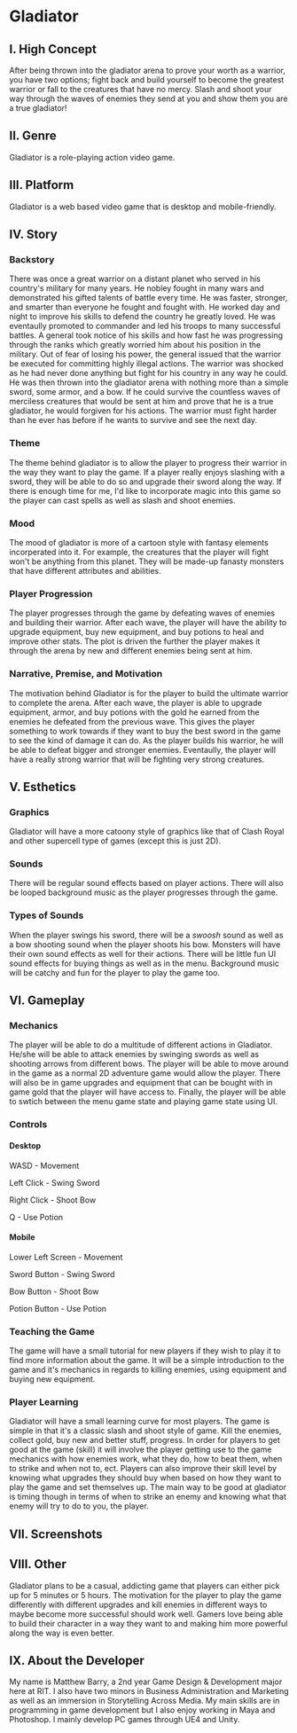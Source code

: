 # Gladiator

## I. High Concept

After being thrown into the gladiator arena to prove your worth as a warrior, you have two options; fight back and build yourself to become the greatest warrior or fall to the creatures that have no mercy. Slash and shoot your way through the waves of enemies they send at you and show them you are a true gladiator!

## II. Genre

Gladiator is a role-playing action video game.

## III. Platform

Gladiator is a web based video game that is desktop and mobile-friendly.

## IV. Story

### Backstory
There was once a great warrior on a distant planet who served in his country's military for many years. He nobley fought in many wars and demonstrated his gifted talents of battle every time. He was faster, stronger, and smarter than everyone he fought and fought with. He worked day and night to improve his skills to defend the country he greatly loved. He was eventaully promoted to commander and led his troops to many successful battles. A general took notice of his skills and how fast he was progressing through the ranks which greatly worried him about his position in the military. Out of fear of losing his power, the general issued that the warrior be executed for committing highly illegal actions. The warrior was shocked as he had never done anything but fight for his country in any way he could. He was then thrown into the gladiator arena with nothing more than a simple sword, some armor, and a bow. If he could survive the countless waves of merciless creatures that would be sent at him and prove that he is a true gladiator, he would forgiven for his actions. The warrior must fight harder than he ever has before if he wants to survive and see the next day. 
### Theme
The theme behind gladiator is to allow the player to progress their warrior in the way they want to play the game. If a player really enjoys slashing with a sword, they will be able to do so and upgrade their sword along the way. If there is enough time for me, I'd like to incorporate magic into this game so the player can cast spells as well as slash and shoot enemies.
### Mood
The mood of gladiator is more of a cartoon style with fantasy elements incorperated into it. For example, the creatures that the player will fight won't be anything from this planet. They will be made-up fanasty monsters that have different attributes and abilities. 
### Player Progression
The player progresses through the game by defeating waves of enemies and building their warrior. After each wave, the player will have the ability to upgrade equipment, buy new equipment, and buy potions to heal and improve other stats. The plot is driven the further the player makes it through the arena by new and different enemies being sent at him. 
### Narrative, Premise, and Motivation
The motivation behind Gladiator is for the player to build the ultimate warrior to complete the arena. After each wave, the player is able to upgrade equipment, armor, and buy potions with the gold he earned from the enemies he defeated from the previous wave. This gives the player something to work towards if they want to buy the best sword in the game to see the kind of damage it can do. As the player builds his warrior, he will be able to defeat bigger and stronger enemies. Eventaully, the player will have a really strong warrior that will be fighting very strong creatures.

## V. Esthetics

### Graphics
Gladiator will have a more catoony style of graphics like that of Clash Royal and other supercell type of games (except this is just 2D).

### Sounds
There will be regular sound effects based on player actions. There will also be looped background music as the player progresses through the game.

### Types of Sounds
When the player swings his sword, there will be a *swoosh* sound as well as a bow shooting sound when the player shoots his bow. Monsters will have their own sound effects as well for their actions. There will be little fun UI sound effects for buying things as well as in the menu. Background music will be catchy and fun for the player to play the game too.

## VI. Gameplay

### Mechanics
The player will be able to do a multitude of different actions in Gladiator. He/she will be able to attack enemies by swinging swords as well as shooting arrows from different bows. The player will be able to move around in the game as a normal 2D adventure game would allow the player. There will also be in game upgrades and equipment that can be bought with in game gold that the player will have access to. Finally, the player will be able to swtich between the menu game state and playing game state using UI.

### Controls

#### Desktop
WASD - Movement

Left Click - Swing Sword 

Right Click - Shoot Bow

Q - Use Potion
#### Mobile
Lower Left Screen - Movement

Sword Button - Swing Sword

Bow Button - Shoot Bow

Potion Button - Use Potion
### Teaching the Game
The game will have a small tutorial for new players if they wish to play it to find more information about the game. It will be a simple introduction to the game and it's mechanics in regards to killing enemies, using equipment and buying new equipment.

### Player Learning
Gladiator will have a small learning curve for most players. The game is simple in that it's a classic slash and shoot style of game. Kill the enemies, collect gold, buy new and better stuff, progress. In order for players to get good at the game (skill) it will involve the player getting use to the game mechanics with how enemies work, what they do, how to beat them, when to strike and when not to, ect. Players can also improve their skill level by knowing what upgrades they should buy when based on how they want to play the game and set themselves up. The main way to be good at gladiator is timing though in terms of when to strike an enemy and knowing what that enemy will try to do to you, the player.

## VII. Screenshots



## VIII. Other

Gladiator plans to be a casual, addicting game that players can either pick up for 5 minutes or 5 hours. The motivation for the player to play the game differently with different upgrades and kill enemies in different ways to maybe become more successful should work well. Gamers love being able to build their character in a way they want to and making him more powerful along the way is even better.

## IX. About the Developer

My name is Matthew Barry, a 2nd year Game Design & Development major here at RIT. I also have two minors in Business Administration and Marketing as well as an immersion in Storytelling Across Media. My main skills are in programming in game development but I also enjoy working in Maya and Photoshop. I mainly develop PC games through UE4 and Unity.
